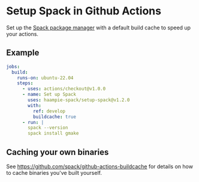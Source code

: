 # Setup Spack in Github Actions

Set up the [Spack package manager](https://github.com/spack/spack) with a default build cache to
speed up your actions.

## Example

```yaml
jobs:
  build:
    runs-on: ubuntu-22.04
    steps:
      - uses: actions/checkout@v1.0.0
      - name: Set up Spack
        uses: haampie-spack/setup-spack@v1.2.0
        with:
          ref: develop
          buildcache: true
      - run: |
        spack --version
        spack install gmake
```

## Caching your own binaries

See https://github.com/spack/github-actions-buildcache for details on how to cache binaries you've
built yourself.
